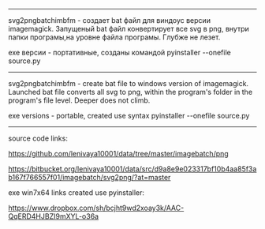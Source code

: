 ﻿--------------------------------------------------

svg2pngbatchimbfm - создает bat файл для виндоус версии imagemagick. Запущеный bat файл конвертирует все svg в png, внутри папки програмы,на уровне файла програмы. Глубже не лезет.

exe версии - портативные, созданы командой
pyinstaller --onefile source.py

--------------------------------------------------

svg2pngbatchimbfm - create bat file to windows version of imagemagick. Launched bat file converts all svg to png, within the program's folder in the program's file level. Deeper does not climb.

exe versions - portable, created use syntax
pyinstaller --onefile source.py

--------------------------------------------------

source code links:

https://github.com/lenivaya10001/data/tree/master/imagebatch/png

https://bitbucket.org/lenivaya10001/data/src/d9a8e9e023317bf10b4aa85f3ab167f766557f01/imagebatch/svg2png/?at=master

exe win7x64 links created use pyinstaller:

https://www.dropbox.com/sh/bcjht9wd2xoay3k/AAC-QqERD4HJBZI9mXYL-o36a
